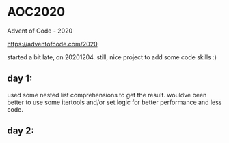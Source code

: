 # AOC2020
Advent of Code - 2020

https://adventofcode.com/2020


started a bit late, on 20201204. still, nice project to add some code skills :) 

## day 1:
used some nested list comprehensions to get the result.
wouldve been better to use some itertools and/or set logic for better performance and less code. 

## day 2:


